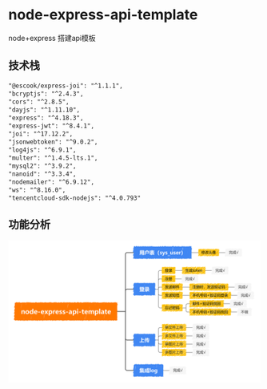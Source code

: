 # node-express-api-template

node+express 搭建api模板

## 技术栈

```
"@escook/express-joi": "^1.1.1",
"bcryptjs": "^2.4.3",
"cors": "^2.8.5",
"dayjs": "^1.11.10",
"express": "^4.18.3",
"express-jwt": "^8.4.1",
"joi": "^17.12.2",
"jsonwebtoken": "^9.0.2",
"log4js": "^6.9.1",
"multer": "^1.4.5-lts.1",
"mysql2": "^3.9.2",
"nanoid": "^3.3.4",
"nodemailer": "^6.9.12",
"ws": "^8.16.0",
"tencentcloud-sdk-nodejs": "^4.0.793"
```

## 功能分析

![index](https://github.com/huangpw/node-express-api-template/blob/master/index.png)
